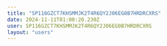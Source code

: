 ```yaml
---
title: "SP116GZCT7KHSMMJK2T4R6QY2J06EG0B7HRDRCXRS"
date: 2024-11-11T01:00:20.230Z
user: SP116GZCT7KHSMMJK2T4R6QY2J06EG0B7HRDRCXRS
layout: "users"
---
```

    